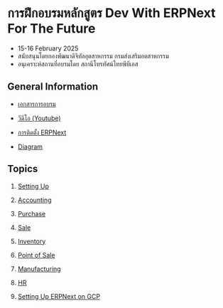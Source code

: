 # การฝึกอบรมหลักสูตร Dev With ERPNext For The Future

- 15-16 February 2025
- สนับสนุนโดยกองพัฒนาดิจิทัลอุตสาหกรรม กรมส่งเสริมอตสาหกรรม
- อนุเคราะห์สถานที่อบรมโดย สถานีโทรทัศน์ไทยพีบีเอส

## General Information

- [เอกสารการอบรม](https://drive.google.com/drive/folders/1keZp5DTJwzJ9HYxKVEbBVRrtQhandH63?usp=sharing)

- [วีดีโอ (Youtube)](https://youtu.be/OwwMOegWQF4?si=cZFfLM-Q2gz8WXPq)

- [การติดตั้ง ERPNext](https://discuss.frappe.io/t/erpnext-training-thailand-feb-2025-installation-guide/142055)

- [Diagram](https://link.excalidraw.com/l/9PltHIQHZMD/844RxGB62Bm)

## Topics

1. [Setting Up](https://scribehow.com/page/ERPNext_Training_Day_1-1_Setting_Up__eRCDUAtvQaiVUgXV_Cz_Qg)

2. [Accounting](https://scribehow.com/page/ERPNext_Training_Day_1-2_Accounting__lnDtviTOSRqBfEJ-RGmKDg)

3. [Purchase](https://scribehow.com/page/ERPNext_Training_3_Purchase__LxeNLA_VSwSZ02yfF65KMA?referrer=documents)

4. [Sale](https://scribehow.com/page/ERPNext_Training_4_Sale__XXbrBh_sRFegtgQw7j9UHw?referrer=documents)

5. [Inventory](https://scribehow.com/page/ERPNext_Training_5_Inventory__x081qrrET8GZHF8E9FS5bw?referrer=documents)

6. [Point of Sale](https://scribehow.com/page/ERPNext_Training_6_Point_of_Sale__Pjpev80WQiyMdLSWPMtrUQ?referrer=documents)

7. [Manufacturing](https://scribehow.com/page/ERPNext_Training_7_Manufacturing__Cu1eXv50S6qjfts0VL3xUw?referrer=documents)

8. [HR](https://scribehow.com/page/ERPNext_Training_8_HR__bl81JzszRMuIoJOaCSBEDQ)

9. [Setting Up ERPNext on GCP](https://scribehow.com/page/Setting_up_ERPNext_in_GCP__MV54w49QT0SM70xlvGxXYA)
